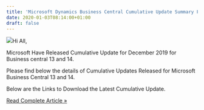 ```yaml
---
title: 'Microsoft Dynamics Business Central Cumulative Update Summary For December 2019.'
date: 2020-01-03T08:14:00+01:00
draft: false
---
```


[![](https://1.bp.blogspot.com/-7NGQ_9uiOWM/WxwdoJZkXAI/AAAAAAAAKd4/wyhvFz7PW2AjNWcqVyg7uDUxaKU5mA-PwCPcBGAYYCw/s200/MSDYN365BC_Logo.png)](https://1.bp.blogspot.com/-7NGQ_9uiOWM/WxwdoJZkXAI/AAAAAAAAKd4/wyhvFz7PW2AjNWcqVyg7uDUxaKU5mA-PwCPcBGAYYCw/s1600/MSDYN365BC_Logo.png)Hi All,  
  
  
Microsoft Have Released Cumulative Update for December 2019 for Business central 13 and 14.  
  
  
Please find below the details of Cumulative Updates Released for Microsoft Business Central 13 and 14.  
  
  
Below are the Links to Download the Latest Cumulative Update.  
  

[Read Complete Article »](https://saurav-nav.blogspot.com/2020/01/microsoft-dynamics-business-central.html#more)